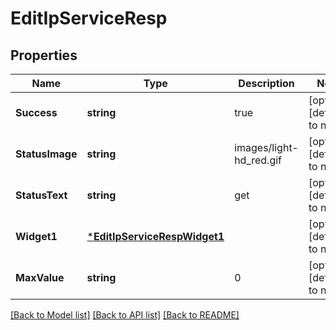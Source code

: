 # EditIpServiceResp

## Properties
Name | Type | Description | Notes
------------ | ------------- | ------------- | -------------
**Success** | **string** | true | [optional] [default to null]
**StatusImage** | **string** | images/light-hd_red.gif | [optional] [default to null]
**StatusText** | **string** | get | [optional] [default to null]
**Widget1** | [***EditIpServiceRespWidget1**](EditIPServiceResp_widget1.md) |  | [optional] [default to null]
**MaxValue** | **string** | 0 | [optional] [default to null]

[[Back to Model list]](../README.md#documentation-for-models) [[Back to API list]](../README.md#documentation-for-api-endpoints) [[Back to README]](../README.md)

